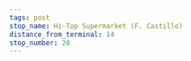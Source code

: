 ```yaml
---
tags: post
stop_name: Hi-Top Supermarket (F. Castillo)
distance_from_terminal: 14
stop_number: 20
---
```

